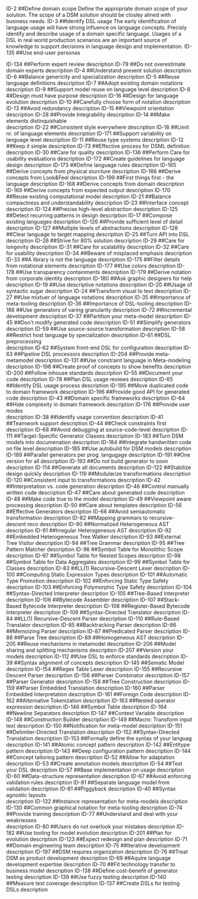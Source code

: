 ID-2
##Define domain scope 
Define the appropriate domain scope of your solution. The scope of a DSM solution should be closley alined with business needs.
ID-3
##Identify DSL usage 
The early identification of language usage will have strong influence on language concepts. Precisly identify and describe usage of a domain specific language. Usages of a DSL in real world production scenarios are an important source of knowledge to support decisions in language design and implementation. 
ID-135
##Use end-user personas  

ID-134
##Perform expert review 
description
ID-79
##Do not overestimate domain experts 
description
ID-4
##Understand present solution 
description
ID-6
##Balance genericity and specialization 
description
ID-5
##Reuse language definitions 
description
ID-7
##Adopt existing domain notations 
description
ID-9
##Support model reuse on language level 
description
ID-8
##Design must have purpose 
description
ID-16
##Design for language evolution 
description
ID-10
##Carefully choose form of notation 
description
ID-13
##Avoid redundancy 
description
ID-15
##Viewpoint orientation 
description
ID-28
##Provide Integrability 
description
ID-14
##Make elements distinquishable  
description
ID-22
##Consistent style everywhere 
description
ID-18
##Limit nr. of language elements 
description
ID-171
##Support variability on language level 
description
ID-11
##Reuse type systems 
description
ID-12
##Keep it simple 
description
ID-73
##Effective process for DSML definition 
description
ID-30
##Care for quality 
description
ID-136
##Perform Care for usability evaluations 
description
ID-172
##Create guidelines for language design 
description
ID-173
##Define language rules 
description
ID-165
##Derive concepts from physical sturcture 
description
ID-166
##Derive concepts from Look\&Feel 
description
ID-199
##First things first - the language 
description
ID-168
##Derive concepts from  domain 
description
ID-169
##Derive concepts from expected output 
description
ID-170
##Reuse existing computational model 
description
ID-21
##Balance compactness and understandability 
description
ID-23
##Interface concept 
description
ID-124
##Precise high-level abstraction 
description
ID-125
##Detect recurring patterns in design 
description
ID-17
##Compose existing languages 
description
ID-126
##Provide sufficient level of detail 
description
ID-127
##Multiple levels of abstractions 
description
ID-128
##Clear language to target mapping 
description
ID-25
##Turn API into DSL 
description
ID-26
##Strive for 80\% solution 
description
ID-29
##Care for longevity 
description
ID-31
##Care for scalabiltiy 
description
ID-32
##Care for usability 
description
ID-34
##Beware of misplaced emphasis 
description
ID-33
##A library is not the language 
description
ID-175
##Filter details from notational elements 
description
ID-177
##Use colors 
description
ID-178
##Use transparency containments 
description
ID-179
##Derive notation from corporate identity 
description
ID-180
##Ask graphic designers for help 
description
ID-19
##Use descriptive notations 
description
ID-20
##Usage of syntactic sugar 
description
ID-24
##Transform visual to text 
description
ID-27
##Use mixtuer of language notations 
description
ID-35
##Importance of meta-tooling 
description
ID-36
##Importance of DSL-tooling 
description
ID-186
##Use generators of varing granularity 
description
ID-72
##Incremental development 
description
ID-37
##Partition your meta-model 
description
ID-45
##Don't modify generated code 
description
ID-51
##Simplify generators 
description
ID-59
##Use source-source transformation 
description
ID-58
##Restrict host language by specialization 
description
ID-61
##DSL preprocessing  
description
ID-62
##System front-end DSL for configuration 
description
ID-63
##Pipeline DSL processors 
description
ID-204
##Provide meta-metamodel 
description
ID-131
##Use constraint language in Meta-modeling 
description
ID-198
##Create proof of concepts to show benefits 
description
ID-200
##Follow inhouse standards 
description
ID-55
##Document your code 
description
ID-78
##Plan DSL usage reviews 
description
ID-65
##Identify DSL usage process 
description
ID-195
##Move duplicated code to domain framework 
description
ID-196
##Provide good API for generated code 
description
ID-43
##Domain specific frameworks 
description
ID-64
##Hide complexity in domain framework 
description
ID-176
##Provide user modes  
description
ID-38
##Identify usage convention 
description
ID-41
##Teamwork support 
description
ID-44
##Check constraints first 
description
ID-68
##Avoid debugging at source-code-level 
description
ID-111
##Target-Specific Generator Classes 
description
ID-183
##Turn DSM models into documenation 
description
ID-184
##Integrate handwritten code on file level 
description
ID-185
##Use autobuild for DSM models 
description
ID-189
##Parallel generators per prog. langugage 
description
ID-191
##One version for all 
description
ID-193
##Do not build generator to soon 
description
ID-114
##Generate all documents 
description
ID-122
##Stabilize design quickly 
description
ID-119
##Modularize transformations 
description
ID-120
##Consistent input to transformations 
description
ID-42
##Interpretation vs. code generation 
description
ID-46
##Control manually written code 
description
ID-47
##Care about generated code 
description
ID-48
##Make code true to the model 
description
ID-49
##Viewpoint aware processing 
description
ID-50
##Care about templates 
description
ID-56
##Effective Generators 
description
ID-66
##Avoid semiautomatic transformation 
description
ID-82
##Mapping grammars to recursive-descent reco 
description
ID-90
##Normalized Heterogeneous AST 
description
ID-91
##Irregular Heterogeneous AST 
description
ID-92
##Embedded Heterogeneous Tree Walker 
description
ID-93
##External Tree Visitor 
description
ID-94
##Tree Grammar 
description
ID-95
##Tree Pattern Matcher 
description
ID-96
##Symbol Table for Monolithic Scope 
description
ID-97
##Symbol Table for Nested Scopes 
description
ID-98
##Symbol Table for Data Aggregates 
description
ID-99
##Symbol Table for Classes 
description
ID-83
##LL(1) Recursive-Descent Lexer 
description
ID-100
##Computing Static Expression Types 
description
ID-101
##Automatic Type Promotion 
description
ID-102
##Enforcing Static Type Safety 
description
ID-103
##Enforcing Polymorphic Type Safety 
description
ID-104
##Syntax-Directed Interpreter 
description
ID-105
##Tree-Based Interpreter 
description
ID-106
##Bytecode Assembler 
description
ID-107
##Stack-Based Bytecode Interpreter 
description
ID-108
##Register-Based Bytecode Interpreter 
description
ID-109
##Syntax-Directed Translator 
description
ID-84
##LL(1) Recursive-Descent Parser 
description
ID-110
##Rule-Based Translator 
description
ID-85
##Backtracking Parser 
description
ID-86
##Memoizing Parser 
description
ID-87
##Predicated Parser 
description
ID-88
##Parse Tree 
description
ID-89
##Homogeneous AST 
description
ID-205
##Reuse mechanisms in metamodel 
description
ID-206
##Model sharing and splitting mechanisms 
description
ID-207
##Version your models 
description
ID-112
##Use DSL to enforce standards 
description
ID-39
##Syntax alignment of concepts 
description
ID-145
##Sematic Model 
description
ID-154
##Regex Table Lexer 
description
ID-155
##Recursive Descent Parser 
description
ID-156
##Parser Combinator 
description
ID-157
##Parser Generator 
description
ID-158
##Tree Construction 
description
ID-159
##Parser Embedded Translation 
description
ID-160
##Parser Embedded Interpretation 
description
ID-161
##Foreign Code 
description
ID-162
##Alternative Tokenization 
description
ID-163
##Nested operator expression 
description
ID-146
##Symbol Table 
description
ID-164
##Newline Separators 
description
ID-147
##Context Variable 
description
ID-148
##Construction Builder 
description
ID-149
##Macro: Transform input text 
description
ID-150
##Notification for meta-model 
description
ID-151
##Delimiter-Directed Translation 
description
ID-152
##Syntax-Directed Translation 
description
ID-153
##Formally define the syntax of your languag 
description
ID-141
##Atomic concept pattern 
description
ID-142
##Entitype pattern 
description
ID-143
##Deep configuration pattern 
description
ID-144
##Concept tailoring pattern 
description
ID-52
##Allow for adaptation 
description
ID-53
##Create annotation models 
description
ID-54
##Test your DSL 
description
ID-57
##Base implementation on usage 
description
ID-60
##Data-structure representation 
description
ID-67
##Avoid enforcing validation rules 
description
ID-81
##Separate language model from validation 
description
ID-81
##Piggyback 
description
ID-40
##Syntax agnostic layouts  
description
ID-132
##Instance representation for meta-models 
description
ID-130
##Common graphical notation for meta-tooling 
description
ID-74
##Provide training 
description
ID-77
##Understand and deal with your weaknesses  
description
ID-80
##Users do not overlook your mistakes 
description
ID-182
##Use tooling for model evolution 
description
ID-201
##Plan for evolution 
description
ID-123
##Expect redesign and plan 
description
ID-71
##Domain engineering team 
description
ID-75
##Iterative development 
description
ID-197
##DSM requires organization 
description
ID-76
##Treat DSM as product development 
description
ID-69
##Aquire language development expertise 
description
ID-70
##Fit technology transfer to business model 
description
ID-138
##Define cost-benefit of generator testing 
description
ID-139
##Use fuzzy testing 
description
ID-140
##Measure test coverage 
description
ID-137
##Create DSLs for testing DSLs 
description
